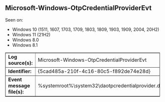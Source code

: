 ## Microsoft-Windows-OtpCredentialProviderEvt

Seen on:
* Windows 10 (1511, 1607, 1703, 1709, 1803, 1809, 1903, 1909, 2004, 20H2)
* Windows 11 (21H2)
* Windows 8.0
* Windows 8.1

<table border="1" class="docutils">
  <tbody>
    <tr>
      <td><b>Log source(s):</b></td>
      <td>Microsoft-Windows-OtpCredentialProviderEvt</td>
    </tr>
    <tr>
      <td><b>Identifier:</b></td>
      <td>{5cad485a-210f-4c16-80c5-f892de74e28d}</td>
    </tr>
    <tr>
      <td><b>Event message file(s):</b></td>
      <td>%systemroot%\system32\daotpcredentialprovider.dll</td>
    </tr>
  </tbody>
</table>

&nbsp;

